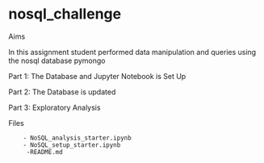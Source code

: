 # nosql_challenge

Aims

In this assignment student performed data manipulation and queries using the nosql database pymongo

Part 1: The Database and Jupyter Notebook is Set Up

Part 2: The Database is updated

Part 3: Exploratory Analysis

Files
``` - Resources/establishments.json
	- NoSQL_analysis_starter.ipynb
	- NoSQL_setup_starter.ipynb
	 -README.md
